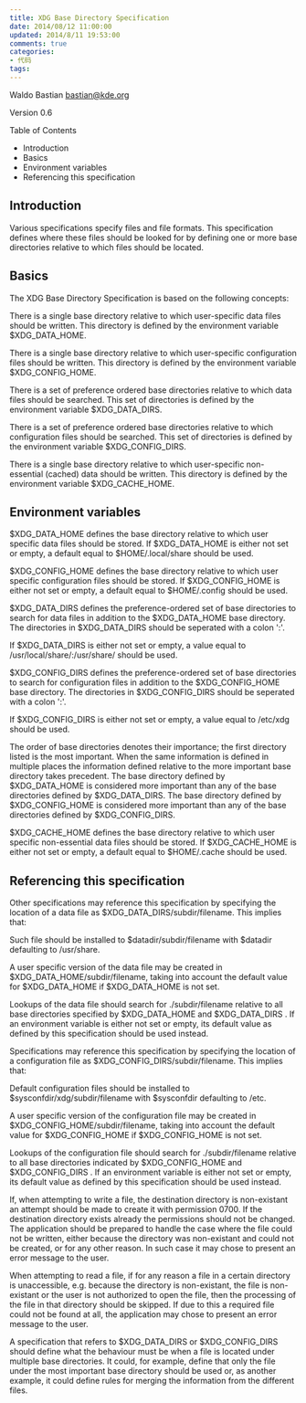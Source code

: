```yaml
---
title: XDG Base Directory Specification
date: 2014/08/12 11:00:00
updated: 2014/8/11 19:53:00
comments: true
categories:
- 代码
tags:
---
```


Waldo Bastian <bastian@kde.org>

Version 0.6

Table of Contents
- Introduction
- Basics
- Environment variables
- Referencing this specification

Introduction
------
Various specifications specify files and file formats. This specification defines where these files should be looked for by defining one or more base directories relative to which files should be located.

Basics
------
The XDG Base Directory Specification is based on the following concepts:

There is a single base directory relative to which user-specific data files should be written. This directory is defined by the environment variable $XDG_DATA_HOME.

There is a single base directory relative to which user-specific configuration files should be written. This directory is defined by the environment variable $XDG_CONFIG_HOME.

There is a set of preference ordered base directories relative to which data files should be searched. This set of directories is defined by the environment variable $XDG_DATA_DIRS.

There is a set of preference ordered base directories relative to which configuration files should be searched. This set of directories is defined by the environment variable $XDG_CONFIG_DIRS.

There is a single base directory relative to which user-specific non-essential (cached) data should be written. This directory is defined by the environment variable $XDG_CACHE_HOME.

Environment variables
------
$XDG_DATA_HOME defines the base directory relative to which user specific data files should be stored. If $XDG_DATA_HOME is either not set or empty, a default equal to $HOME/.local/share should be used.

$XDG_CONFIG_HOME defines the base directory relative to which user specific configuration files should be stored. If $XDG_CONFIG_HOME is either not set or empty, a default equal to $HOME/.config should be used.

$XDG_DATA_DIRS defines the preference-ordered set of base directories to search for data files in addition to the $XDG_DATA_HOME base directory. The directories in $XDG_DATA_DIRS should be seperated with a colon ':'.

If $XDG_DATA_DIRS is either not set or empty, a value equal to /usr/local/share/:/usr/share/ should be used.

$XDG_CONFIG_DIRS defines the preference-ordered set of base directories to search for configuration files in addition to the $XDG_CONFIG_HOME base directory. The directories in $XDG_CONFIG_DIRS should be seperated with a colon ':'.

If $XDG_CONFIG_DIRS is either not set or empty, a value equal to /etc/xdg should be used.

The order of base directories denotes their importance; the first directory listed is the most important. When the same information is defined in multiple places the information defined relative to the more important base directory takes precedent. The base directory defined by $XDG_DATA_HOME is considered more important than any of the base directories defined by $XDG_DATA_DIRS. The base directory defined by $XDG_CONFIG_HOME is considered more important than any of the base directories defined by $XDG_CONFIG_DIRS.

$XDG_CACHE_HOME defines the base directory relative to which user specific non-essential data files should be stored. If $XDG_CACHE_HOME is either not set or empty, a default equal to $HOME/.cache should be used.

Referencing this specification
------
Other specifications may reference this specification by specifying the location of a data file as $XDG_DATA_DIRS/subdir/filename. This implies that:

Such file should be installed to $datadir/subdir/filename with $datadir defaulting to /usr/share.

A user specific version of the data file may be created in $XDG_DATA_HOME/subdir/filename, taking into account the default value for $XDG_DATA_HOME if $XDG_DATA_HOME is not set.

Lookups of the data file should search for ./subdir/filename relative to all base directories specified by $XDG_DATA_HOME and $XDG_DATA_DIRS . If an environment variable is either not set or empty, its default value as defined by this specification should be used instead.

Specifications may reference this specification by specifying the location of a configuration file as $XDG_CONFIG_DIRS/subdir/filename. This implies that:

Default configuration files should be installed to $sysconfdir/xdg/subdir/filename with $sysconfdir defaulting to /etc.

A user specific version of the configuration file may be created in $XDG_CONFIG_HOME/subdir/filename, taking into account the default value for $XDG_CONFIG_HOME if $XDG_CONFIG_HOME is not set.

Lookups of the configuration file should search for ./subdir/filename relative to all base directories indicated by $XDG_CONFIG_HOME and $XDG_CONFIG_DIRS . If an environment variable is either not set or empty, its default value as defined by this specification should be used instead.

If, when attempting to write a file, the destination directory is non-existant an attempt should be made to create it with permission 0700. If the destination directory exists already the permissions should not be changed. The application should be prepared to handle the case where the file could not be written, either because the directory was non-existant and could not be created, or for any other reason. In such case it may chose to present an error message to the user.

When attempting to read a file, if for any reason a file in a certain directory is unaccessible, e.g. because the directory is non-existant, the file is non-existant or the user is not authorized to open the file, then the processing of the file in that directory should be skipped. If due to this a required file could not be found at all, the application may chose to present an error message to the user.

A specification that refers to $XDG_DATA_DIRS or $XDG_CONFIG_DIRS should define what the behaviour must be when a file is located under multiple base directories. It could, for example, define that only the file under the most important base directory should be used or, as another example, it could define rules for merging the information from the different files.
